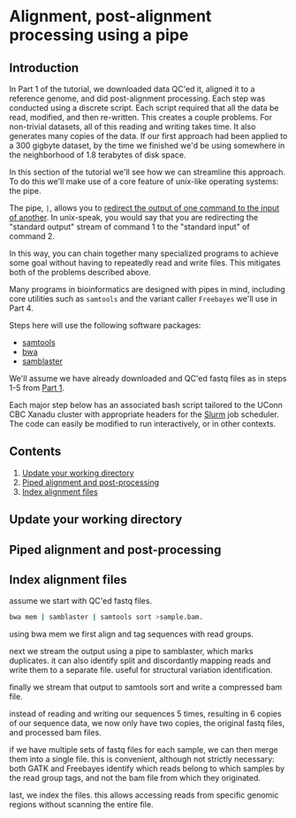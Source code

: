 # Alignment, post-alignment processing using a pipe

## Introduction

In Part 1 of the tutorial, we downloaded data QC'ed it, aligned it to a reference genome, and did post-alignment processing. Each step was conducted using a discrete script. Each script required that all the data be read, modified, and then re-written. This creates a couple problems. For non-trivial datasets, all of this reading and writing takes time. It also generates many copies of the data. If our first approach had been applied to a 300 gigbyte dataset, by the time we finished we'd be using somewhere in the neighborhood of 1.8 terabytes of disk space. 

In this section of the tutorial we'll see how we can streamline this approach. To do this we'll make use of a core feature of unix-like operating systems: the pipe. 

The pipe, `|`, allows you to [redirect the output of one command to the input of another](https://en.wikipedia.org/wiki/Standard_streams). In unix-speak, you would say that you are redirecting the "standard output" stream of command 1 to the "standard input" of command 2. 

In this way, you can chain together many specialized programs to achieve some goal without having to repeatedly read and write files. This mitigates both of the problems described above. 

Many programs in bioinformatics are designed with pipes in mind, including core utilities such as `samtools` and the variant caller `Freebayes` we'll use in Part 4. 

Steps here will use the following software packages:

- [ samtools ](http://www.htslib.org/doc/samtools.html)
- [ bwa ](http://bio-bwa.sourceforge.net/)
- [ samblaster ](https://github.com/GregoryFaust/samblaster)

We'll assume we have already downloaded and QC'ed fastq files as in steps 1-5 from [Part 1](/Part1_qc_alignment.md). 

Each major step below has an associated bash script tailored to the UConn CBC Xanadu cluster with appropriate headers for the [Slurm](https://slurm.schedmd.com/documentation.html) job scheduler. The code can easily be modified to run interactively, or in other contexts. 

## Contents
  
1.    [ Update your working directory ](#Update-your-working-directory)  
2.    [ Piped alignment and post-processing ](#Piped-alignment-and-post-processing)
3.    [ Index alignment files ](#Index-alignment-files)

## Update your working directory


## Piped alignment and post-processing


## Index alignment files


assume we start with QC'ed fastq files. 

```bash
bwa mem | samblaster | samtools sort >sample.bam.
```

using bwa mem we first align and tag sequences with read groups. 

next we stream the output using a pipe to samblaster, which marks duplicates. it can also identify split and discordantly mapping reads and write them to a separate file. useful for structural variation identification.

finally we stream that output to samtools sort and write a compressed bam file. 

instead of reading and writing our sequences 5 times, resulting in 6 copies of our sequence data, we now only have two copies, the original fastq files, and processed bam files. 

if we have multiple sets of fastq files for each sample, we can then merge them into a single file. this is convenient, although not strictly necessary: both GATK and Freebayes identify which reads belong to which samples by the read group tags, and not the bam file from which they originated. 

last, we index the files. this allows accessing reads from specific genomic regions without scanning the entire file. 